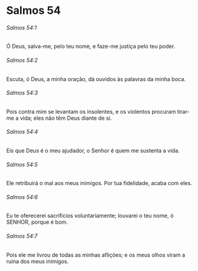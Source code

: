 # Salmos 54

###### Salmos 54:1

Ó Deus, salva-me, pelo teu nome, e faze-me justiça pelo teu poder.

###### Salmos 54:2

Escuta, ó Deus, a minha oração, dá ouvidos às palavras da minha boca.

###### Salmos 54:3

Pois contra mim se levantam os insolentes, e os violentos procuram tirar-me a vida; eles não têm Deus diante de si.

###### Salmos 54:4

Eis que Deus é o meu ajudador, o Senhor é quem me sustenta a vida.

###### Salmos 54:5

Ele retribuirá o mal aos meus inimigos. Por tua fidelidade, acaba com eles.

###### Salmos 54:6

Eu te oferecerei sacrifícios voluntariamente; louvarei o teu nome, ó SENHOR, porque é bom.

###### Salmos 54:7

Pois ele me livrou de todas as minhas aflições; e os meus olhos viram a ruína dos meus inimigos.


